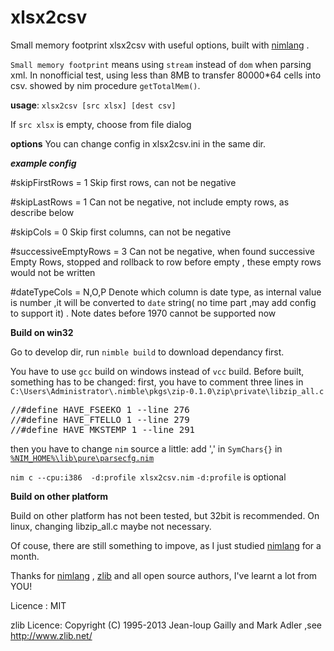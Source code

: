 # xlsx2csv
Small memory footprint xlsx2csv with useful options, built with  [nimlang](http://nim-lang.org/) .

`Small memory footprint` means using `stream` instead of `dom` when parsing xml. In nonofficial test, using less than 8MB to transfer 80000*64 cells into csv. showed by nim procedure `getTotalMem()`.

**usage**: 
 `xlsx2csv [src xlsx] [dest csv]`

If `src xlsx` is empty, choose from file dialog

**options** 
You can change config in xlsx2csv.ini in the same dir.

***example config***

#skipFirstRows = 1
Skip first rows, can not be negative

#skipLastRows = 1
Can not be negative, not include empty rows, as describe below

#skipCols = 0
Skip first columns, can not be negative
 
#successiveEmptyRows = 3
Can not be negative, when found successive Empty Rows, stopped and rollback to row before empty , these empty rows would not be written

#dateTypeCols = N,O,P
Denote which column is date type, as internal value is number ,it will be converted to `date` string( no time part ,may add config to support it) .
Note dates before 1970 cannot be supported now


**Build on win32**

Go to develop dir, run `nimble build` to download dependancy first.

You have to use `gcc` build on windows instead of `vcc` build. Before built, something has to be changed:
first, you have to comment three lines in `C:\Users\Administrator\.nimble\pkgs\zip-0.1.0\zip\private\libzip_all.c`
<pre>
//#define HAVE_FSEEKO 1 --line 276 
//#define HAVE_FTELLO 1 --line 279
//#define HAVE_MKSTEMP 1 --line 291
</pre>

then you have to change  `nim`  source a little:
add ',' in `SymChars{}`  in  [`%NIM_HOME%\lib\pure\parsecfg.nim`](https://github.com/nim-lang/Nim/blob/master/lib/pure/parsecfg.nim)

`nim c --cpu:i386  -d:profile xlsx2csv.nim`
`-d:profile` is optional

**Build on other platform**

Build on other platform has not been tested, but 32bit is recommended. On linux, changing libzip_all.c maybe not necessary.


Of couse, there are still something to impove, as I just studied [nimlang](http://nim-lang.org/) for a month.

Thanks for [nimlang](http://nim-lang.org/) , [zlib](http://www.zlib.net/) and all open source authors, I've learnt a lot from YOU!

Licence : MIT

zlib Licence: Copyright (C) 1995-2013 Jean-loup Gailly and Mark Adler ,see http://www.zlib.net/
 

